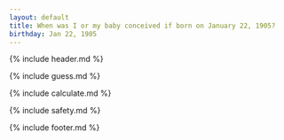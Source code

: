 ```yaml
---
layout: default
title: When was I or my baby conceived if born on January 22, 1905?
birthday: Jan 22, 1905
---
```


{% include header.md %}

{% include guess.md %}

{% include calculate.md %}

{% include safety.md %}

{% include footer.md %}



